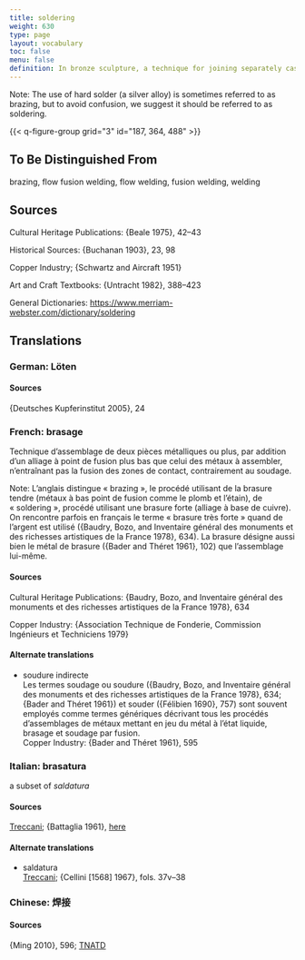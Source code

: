```yaml
---
title: soldering
weight: 630
type: page
layout: vocabulary
toc: false
menu: false
definition: In bronze sculpture, a technique for joining separately cast parts, %%inlays%%, %%overlays%%, or repairs, or for filling %%casting defects%%, by adding a metal with a lower melting temperature than that of the primary cast. As a rule of thumb, solder is white (alloys of silver, tin, lead, etc.), whereas %%brazing%% is yellow (copper alloys). Two types of solder include soft solder (low-melting-temperature alloys such as a combination of lead, tin, and/or bismuth) and hard solder (higher-melting-temperature silver alloys).
---
```


<div class="backmatter">
Note: The use of hard solder (a silver alloy) is sometimes referred to as brazing, but to avoid confusion, we suggest it should be referred to as soldering.
</div>

{{< q-figure-group grid="3" id="187, 364, 488" >}}

## To Be Distinguished From

brazing, flow fusion welding, flow welding, fusion welding, welding

## Sources

Cultural Heritage Publications: {Beale 1975}, 42–43

Historical Sources: {Buchanan 1903}, 23, 98

Copper Industry; {Schwartz and Aircraft 1951}

Art and Craft Textbooks: {Untracht 1982}, 388–423

General Dictionaries: <https://www.merriam-webster.com/dictionary/soldering>

## Translations

<div class="accordion">

### German: **Löten**

#### Sources

{Deutsches Kupferinstitut 2005}, 24

### French: **brasage**

Technique d’assemblage de deux pièces métalliques ou plus, par addition d’un alliage à point de fusion plus bas que celui des métaux à assembler, n’entraînant pas la fusion des zones de contact, contrairement au soudage.

<div class="backmatter">
Note: L’anglais distingue « brazing », le procédé utilisant de la brasure tendre (métaux à bas point de fusion comme le plomb et l’étain), de « soldering », procédé utilisant une brasure forte (alliage à base de cuivre). On rencontre parfois en français le terme « brasure très forte » quand de l’argent est utilisé ({Baudry, Bozo, and Inventaire général des monuments et des richesses artistiques de la France 1978}, 634). La brasure désigne aussi bien le métal de brasure ({Bader and Théret 1961}, 102) que l’assemblage lui-même.
</div>

#### Sources

Cultural Heritage Publications: {Baudry, Bozo, and Inventaire général des monuments et des richesses artistiques de la France 1978}, 634

Copper Industry: {Association Technique de Fonderie, Commission Ingénieurs et Techniciens 1979}

#### Alternate translations

- soudure indirecte<br/>
  Les termes soudage ou soudure ({Baudry, Bozo, and Inventaire général des monuments et des richesses artistiques de la France 1978}, 634; {Bader and Théret 1961}) et souder ({Félibien 1690}, 757) sont souvent employés comme termes génériques décrivant tous les procédés d’assemblages de métaux mettant en jeu du métal à l’état liquide, brasage et soudage par fusion.<br/>
  Copper Industry: {Bader and Théret 1961}, 595

### Italian: **brasatura**

a subset of *saldatura*

#### Sources

[Treccani](https://www.treccani.it/vocabolario/ricerca/brasatura/); {Battaglia 1961}, [here](http://www.gdli.it/pdf_viewer/Scripts/pdf.js/web/viewer.asp?file=/PDF/GDLI02/GDLI_02_ocr_364.pdf&parola=brasatura)

#### Alternate translations

- saldatura<br/>
  [Treccani](https://www.treccani.it/enciclopedia/saldatura/); {Cellini [1568] 1967}, fols. 37v–38

### Chinese: **焊接**

#### Sources

{Ming 2010}, 596; [TNATD](https://terms.naer.edu.tw/detail/993229/?index=4)
